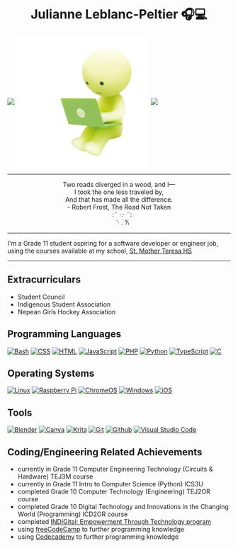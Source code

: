 <h1 align=center> Julianne Leblanc-Peltier 🎧💻 </h1>

<img src="https://i.pinimg.com/originals/c2/04/78/c2047855b98271c65a5746ec5e52d8a5.gif" width=200px vertical-align=center align=center> <img src="./images/laptop_smiski.gif" alt="smiski laptop gif" width="300" length="300" align=center> <img src="https://i.pinimg.com/originals/56/6b/db/566bdbb5853a8bbb99b537d2753f25f0.gif" width=200px vertical-align=center align=center>

<hr>
<p align=center>Two roads diverged in a wood, and I— <br>
I took the one less traveled by, <br>
And that has made all the difference. <br>
- Robert Frost, The Road Not Taken <br>
⠀
:¨ ·.· ¨: <br>
&nbsp; &nbsp; `· . 𐙚
</p>
<hr>

<p> I'm a Grade 11 student aspiring for a software developer or engineer job, using the courses available at my school, <a href="https://teh.ocsb.ca/">St. Mother Teresa HS</a> </p>

<hr>
<h2>Extracurriculars</h2>
<ul>
    <li>Student Council</li>
    <li>Indigenous Student Association</li>
    <li>Nepean Girls Hockey Association</li>
</ul>

<h2> Programming Languages </h2>
<p>
    <a href="https://github.com/search?q=user%3AJulianne-Leblanc-Peltier+language%3Abash"><img alt="Bash" src="https://img.shields.io/badge/Bash-121011.svg?logo=gnu-bash&logoColor=white"></a>
    <a href="https://github.com/search?q=user%3AJulianne-Leblanc-Peltier+language%3Acss"><img alt="CSS" src="https://img.shields.io/badge/CSS-1572B6.svg?logo=css3&logoColor=white"></a>
    <a href="https://github.com/search?q=user%3AJulianne-Leblanc-Peltier+language%3Ahtml"><img alt="HTML" src="https://img.shields.io/badge/HTML-E34F26.svg?logo=html5&logoColor=white"></a>
    <a href="https://github.com/search?q=user%3AMJulianne-Leblanc-Peltier+language%3Ajavascript"><img alt="JavaScript" src="https://img.shields.io/badge/JavaScript-F7DF1E.svg?logo=javascript&logoColor=white"></a>
    <a href="https://github.com/search?q=user%3AJulianne-Leblanc-Peltier+language%3Aphp"><img alt="PHP" src="https://img.shields.io/badge/PHP-%23777BB4.svg?logo=php&logoColor=black"></a>
    <a href="https://github.com/search?q=user%3AJulianne-Leblanc-Peltier+language%3Apython"><img alt="Python" src="https://img.shields.io/badge/Python-14354C.svg?logo=python&logoColor=white"></a>
    <a href="https://github.com/search?q=user%3AJulianne-Leblanc-Peltier+language%3Atypescript"><img alt="TypeScript" src="https://img.shields.io/badge/TypeScript-%23007ACC.svg?logo=TypeScript&logoColor=white"></a>
    <a href="https://github.com/search?q=user%3AJulianne-Leblanc-Peltier+language%3Ac"><img alt="C" src="https://custom-icon-badges.herokuapp.com/badge/C-%2300599C.svg?logo=cpp2&logoColor=white"></a>
</p>

<h2> Operating Systems </h2>
<p>
  <a href="https://linux.org/"><img src="https://img.shields.io/badge/Linux-FCC624?logo=linux&logoColor=white" alt="Linux"></a>
  <a href="https://www.raspberrypi.com/"><img src="https://img.shields.io/badge/-RaspberryPi-C51A4A?logo=Raspberry-Pi&logoColor=white" alt="Raspberry Pi"></a>
  <a href="https://www.google.com/intl/en_ca/chromebook/chrome-os/"><img src="https://img.shields.io/badge/chrome%20os-3d89fc?logo=google%20chrome&logoColor=white" alt="ChromeOS"></a>
  <a href="https://www.microsoft.com/en-ca/windows/"><img src="https://img.shields.io/badge/Windows-0078D6?logo=windows&logoColor=white" alt="Windows"></a>
  <a href="https://www.apple.com/ca/ios/"><img src="https://img.shields.io/badge/iOS-000000?logo=ios&logoColor=white" alt="iOS"></a>
</p>

<h2> Tools </h2>
<p>
    <a href="https://www.blender.org/"><img alt="Blender" src="https://img.shields.io/badge/blender-%23F5792A.svg?style=for-the-badge&logo=blender&logoColor=white"></a>
    <a href="https://www.canva.com/"><img alt="Canva" src="https://img.shields.io/badge/Canva-%2300C4CC.svg?style=for-the-badge&logo=Canva&logoColor=white"></a>
    <a href="https://krita.org/"><img alt="Krita" src="https://img.shields.io/badge/Krita-203759?style=for-the-badge&logo=krita&logoColor=EEF37B"></a>
    <a href="https://git-scm.com/"><img alt="Git" src="https://img.shields.io/badge/git-%23F05033.svg?style=for-the-badge&logo=git&logoColor=white"></a>
    <a href="https://github.com/"><img alt="Github" src="https://img.shields.io/badge/github-%23121011.svg?style=for-the-badge&logo=github&logoColor=white"></a>
    <a href="https://code.visualstudio.com/"><img alt="Visual Studio Code" src="https://img.shields.io/badge/Visual%20Studio%20Code-0078d7.svg?style=for-the-badge&logo=visual-studio-code&logoColor=white"></a>
</p>

<h2> Coding/Engineering Related Achievements </h2>
<ul>
    <li> currently in Grade 11 Computer Engineering Technology (Circuits & Hardware) TEJ3M course </li>
    <li> currently in Grade 11 Intro to Computer Science (Python) ICS3U </li>
    <li> completed Grade 10 Computer Technology (Engineering) TEJ2OR course </li>
    <li> completed Grade 10 Digital Technology and Innovations in the Changing World (Programming) ICD2OR course </li>
    <li> completed <a href=https://www.indigenousfriends.org/indigital>INDIGital: Empowerment Through Technology program</a> </li> 
    <li> using <a href=https://www.freecodecamp.org/>freeCodeCamp</a> to further programming knowledge </li>
    <li> using <a href="https://www.codecademy.com/">Codecademy</a> to further programming knowledge </li>
</ul>
